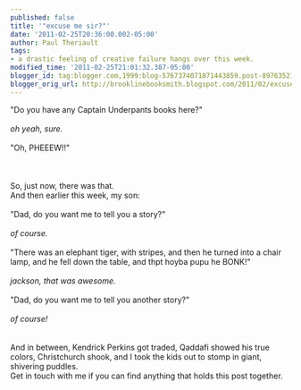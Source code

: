 ```yaml
---
published: false
title: '"excuse me sir?"'
date: '2011-02-25T20:36:00.002-05:00'
author: Paul Theriault
tags:
- a drastic feeling of creative failure hangs over this week.
modified_time: '2011-02-25T21:01:32.387-05:00'
blogger_id: tag:blogger.com,1999:blog-5767374071871443859.post-8976352115010125730
blogger_orig_url: http://brooklinebooksmith.blogspot.com/2011/02/excuse-me-sir.html
---
```


"Do you have any  Captain Underpants books here?"<br /><br /><em>oh yeah, sure.<br /><br /></em>"Oh, PHEEEW!!"<br /><br /><br /><br />So, just now, there was that.<br />And then earlier this week, my son:<br /><br />"Dad, do you want me to tell you a story?"<br /><br /><em>of course.<br /><br /></em>"There was an elephant tiger, with stripes, and then he turned into a chair lamp, and he fell down the table, and thpt hoyba pupu he BONK!"<br /><br /><em>jackson, that was awesome.<br /><br /></em>"Dad, do you want me to tell you another story?"<br /><br /><em>of course!<br /><br /><br /></em>And in between, Kendrick Perkins got traded, Qaddafi showed his true colors, Christchurch shook, and I took the kids out to stomp in giant, shivering puddles.   <br />Get in touch with me if you can find anything that holds this post together.